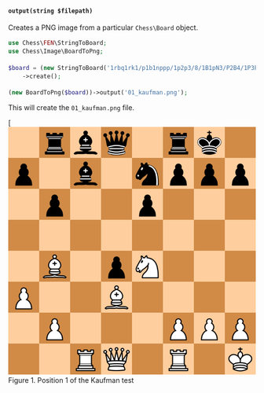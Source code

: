 #### `output(string $filepath)`

Creates a PNG image from a particular `Chess\Board` object.

```php
use Chess\FEN\StringToBoard;
use Chess\Image\BoardToPng;

$board = (new StringToBoard('1rbq1rk1/p1b1nppp/1p2p3/8/1B1pN3/P2B4/1P3PPP/2RQ1R1K w - - bm Nf6+'))
    ->create();

(new BoardToPng($board))->output('01_kaufman.png');
```

This will create the `01_kaufman.png` file.

[![Figure 1](https://raw.githubusercontent.com/chesslablab/php-chess/master/tests/data/img/01_kaufman.png)
Figure 1. Position 1 of the Kaufman test
